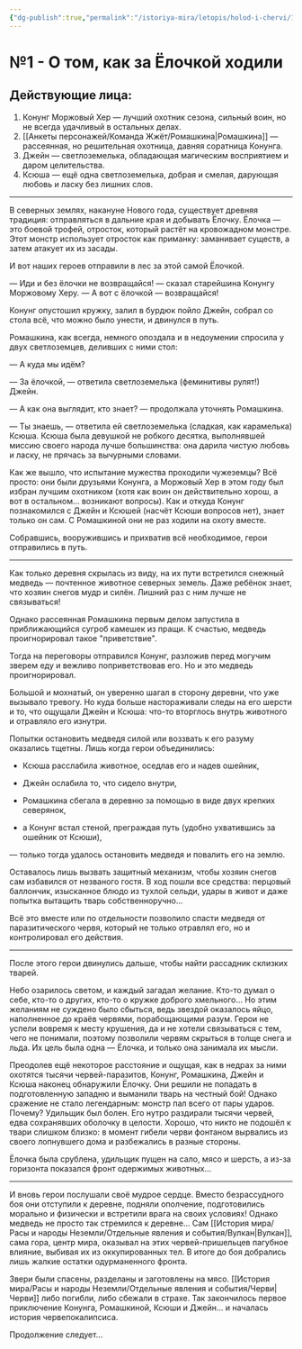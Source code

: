 ```yaml
---
{"dg-publish":true,"permalink":"/istoriya-mira/letopis/holod-i-chervi/1-o-tom-kak-za-yolochkoj-hodili/"}
---
```


# №1 - О том, как за Ёлочкой ходили

## Действующие лица:
1. Конунг Моржовый Хер — лучший охотник сезона, сильный воин, но не всегда удачливый в остальных делах.
2. [[Анкеты персонажей/Команда Жжёт/Ромашкина\|Ромашкина]] — рассеянная, но решительная охотница, давняя соратница Конунга.
3. Джейн — светлоземелька, обладающая магическим восприятием и даром целительства.
4. Ксюша — ещё одна светлоземелька, добрая и смелая, дарующая любовь и ласку без лишних слов.

---

В северных землях, накануне Нового года, существует древняя традиция: отправляться в дальние края и добывать Ёлочку. Ёлочка — это боевой трофей, отросток, который растёт на кровожадном монстре. Этот монстр использует отросток как приманку: заманивает существ, а затем атакует их из засады.  

И вот наших героев отправили в лес за этой самой Ёлочкой.  

— Иди и без ёлочки не возвращайся! — сказал старейшина Конунгу Моржовому Херу. — А вот с ёлочкой — возвращайся!  

Конунг опустошил кружку, залил в бурдюк пойло Джейн, собрал со стола всё, что можно было унести, и двинулся в путь.  

Ромашкина, как всегда, немного опоздала и в недоумении спросила у двух светлоземцев, деливших с ними стол:  

— А куда мы идём?  

— За ёлочкой, — ответила светлоземелька (феминитивы рулят!) Джейн.  

— А как она выглядит, кто знает? — продолжала уточнять Ромашкина.  

— Ты знаешь, — ответила ей светлоземелька (сладкая, как карамелька) Ксюша. Ксюша была девушкой не робкого десятка, выполнявшей миссию своего народа лучше большинства: она дарила чистую любовь и ласку, не прячась за вычурными словами.  

Как же вышло, что испытание мужества проходили чужеземцы? Всё просто: они были друзьями Конунга, а Моржовый Хер в этом году был избран лучшим охотником (хотя как воин он действительно хорош, а вот в остальном... возникают вопросы). Как и откуда Конунг познакомился с Джейн и Ксюшей (насчёт Ксюши вопросов нет), знает только он сам. С Ромашкиной они не раз ходили на охоту вместе.  

Собравшись, вооружившись и прихватив всё необходимое, герои отправились в путь.  

  

---

  

Как только деревня скрылась из виду, на их пути встретился снежный медведь — почтенное животное северных земель. Даже ребёнок знает, что хозяин снегов мудр и силён. Лишний раз с ним лучше не связываться!  

Однако рассеянная Ромашкина первым делом запустила в приближающийся сугроб камешек из пращи. К счастью, медведь проигнорировал такое "приветствие".  

Тогда на переговоры отправился Конунг, разложив перед могучим зверем еду и вежливо поприветствовав его. Но и это медведь проигнорировал.  

Большой и мохнатый, он уверенно шагал в сторону деревни, что уже вызывало тревогу. Но куда больше настораживали следы на его шерсти и то, что ощущали Джейн и Ксюша: что-то вторглось внутрь животного и отравляло его изнутри.  

  

Попытки остановить медведя силой или воззвать к его разуму оказались тщетны. Лишь когда герои объединились:  

- Ксюша расслабила животное, оседлав его и надев ошейник,  

- Джейн ослабила то, что сидело внутри,  

- Ромашкина сбегала в деревню за помощью в виде двух крепких северянок,  

- а Конунг встал стеной, преграждая путь (удобно ухватившись за ошейник от Ксюши),  

— только тогда удалось остановить медведя и повалить его на землю.  

Оставалось лишь вызвать защитный механизм, чтобы хозяин снегов сам избавился от незваного гостя. В ход пошли все средства: перцовый баллончик, изысканное блюдо из тухлой сельди, удары в живот и даже попытка вытащить тварь собственноручно...  

Всё это вместе или по отдельности позволило спасти медведя от паразитического червя, который не только отравлял его, но и контролировал его действия.  

  

---

  

После этого герои двинулись дальше, чтобы найти рассадник склизких тварей.  

Небо озарилось светом, и каждый загадал желание. Кто-то думал о себе, кто-то о других, кто-то о кружке доброго хмельного... Но этим желаниям не суждено было сбыться, ведь звездой оказалось яйцо, наполненное до краёв червями, порабощающими разум. Герои не успели вовремя к месту крушения, да и не хотели связываться с тем, чего не понимали, поэтому позволили червям скрыться в толще снега и льда. Их цель была одна — Ёлочка, и только она занимала их мысли.  

Преодолев ещё некоторое расстояние и ощущая, как в недрах за ними охотятся тысячи червей-паразитов, Конунг, Ромашкина, Джейн и Ксюша наконец обнаружили Ёлочку. Они решили не попадать в подготовленную западню и выманили тварь на честный бой! Однако сражение не стало легендарным: монстр пал всего от пары ударов. Почему? Удильщик был болен. Его нутро раздирали тысячи червей, едва сохранявших оболочку в целости. Хорошо, что никто не подошёл к твари слишком близко: в момент гибели черви фонтаном вырвались из своего лопнувшего дома и разбежались в разные стороны.  

Ёлочка была срублена, удильщик пущен на сало, мясо и шерсть, а из-за горизонта показался фронт одержимых животных...  


---


И вновь герои послушали своё мудрое сердце. Вместо безрассудного боя они отступили к деревне, подняли ополчение, подготовились морально и физически и встретили врага на своих условиях! Однако медведь не просто так стремился к деревне... Сам [[История мира/Расы и народы Неземли/Отдельные явления и события/Вулкан\|Вулкан]], сама гора, центр мира, оказывал на этих червей-пришельцев пагубное влияние, выбивая их из оккупированных тел. В итоге до боя добрались лишь жалкие остатки одурманенного фронта.  

Звери были спасены, разделаны и заготовлены на мясо. [[История мира/Расы и народы Неземли/Отдельные явления и события/Черви\|Черви]] либо погибли, либо сбежали в страхе. Так закончилось первое приключение Конунга, Ромашкиной, Ксюши и Джейн... и началась история червепокалипсиса.  

Продолжение следует...